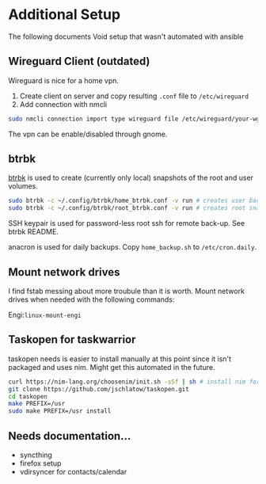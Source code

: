 # Additional Setup

The following documents Void setup that wasn't automated with ansible

## Wireguard Client (outdated)

Wireguard is nice for a home vpn.

1. Create client on server and copy resulting `.conf` file to `/etc/wireguard`
2. Add connection with nmcli

```bash
sudo nmcli connection import type wireguard file /etc/wireguard/your-wg-file.conf
```

The vpn can be enable/disabled through gnome.

## btrbk  

[btrbk](https://github.com/digint/btrbk) is used to create (currently only local) snapshots of the root and user volumes.

```bash
sudo btrbk -c ~/.config/btrbk/home_btrbk.conf -v run # creates user backups and snapshots 
sudo btrbk -c ~/.config/btrbk/root_btrbk.conf -v run # creates root snapshots 
```

SSH keypair is used for password-less root ssh for remote back-up. See btrbk README.

anacron is used for daily backups. Copy `home_backup.sh` to `/etc/cron.daily`.

## Mount network drives

I find fstab messing about more troubule than it is worth. Mount network drives when needed with the following commands:

Engi:`linux-mount-engi`

## Taskopen for taskwarrior

taskopen needs is easier to install manually at this point since it isn't packaged and uses nim. Might get this automated in the future.

```bash
curl https://nim-lang.org/choosenim/init.sh -sSf | sh # install nim for compile
git clone https://github.com/jschlatow/taskopen.git
cd taskopen
make PREFIX=/usr
sudo make PREFIX=/usr install
```
## Needs documentation...
- syncthing
- firefox setup
- vdirsyncer for contacts/calendar
